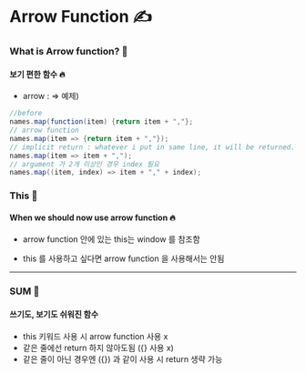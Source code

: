 Arrow Function ✍️
=============

### What is Arrow function? 💬
#### 보기 편한 함수 🔥
+ arrow : =>
예제)
```java
//before
names.map(function(item) {return item + ","};
// arrow function
names.map(item => {return item + ","});
// implicit return : whatever i put in same line, it will be returned.
names.map(item => item + ",");
// argument 가 2개 이상인 경우 index 필요
names.map((item, index) => item + "," + index);
```

### This 💬
#### When we should now use arrow function 🔥
+ arrow function 안에 있는 this는 window 를 참조함   
- this 를 사용하고 싶다면 arrow function 을 사용해서는 안됨
 

 <hr/>
 
 
 ### SUM 🤝
#### 쓰기도, 보기도 쉬워진 함수
+ this 키워드 사용 시 arrow function 사용 x
+ 같은 줄에선 return 하지 않아도됨 ({} 사용 x)
+ 같은 줄이 아닌 경우엔 ({}) 과 같이 사용 시 return 생략 가능
 
